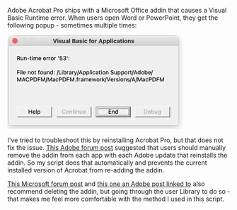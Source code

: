 Adobe Acrobat Pro ships with a Microsoft Office addin that causes a Visual Basic Runtime error. When users open Word or PowerPoint, they get the following popup - sometimes multiple times:

![Visual Basic for Applications Runtime Error '53'](https://github.com/d3xbot/Mac-Sysadmin-Tools/blob/main/Fix-Bad-Adobe-Addin-for-Office/adobe%20error.jpg)

I've tried to troubleshoot this by reinstalling Acrobat Pro, but that does not fix the issue. [This Adobe forum post](https://community.adobe.com/t5/acrobat-discussions/run-time-error-53-and-acrobat-freezing-up-not-responding-quot/td-p/10567310) suggested that users should manually remove the addin from each app with each Adobe update that reinstalls the addin. So my script does that automatically and prevents the current installed version of Acrobat from re-adding the addin.

[This Microsoft forum post](https://answers.microsoft.com/en-us/msoffice/forum/all/new-error-run-time-error-53-macpdfm/75a8a130-ad60-4ebd-8785-a0328de58134) and [this one an Adobe post linked to](https://answers.microsoft.com/en-us/msoffice/forum/all/run-time-error-53/e07ff014-d4dd-43c1-a901-e7fbd18d8e1b?page=1) also recommend deleting the addin, but going through the user Library to do so - that makes me feel more comfortable with the method I used in this script.
